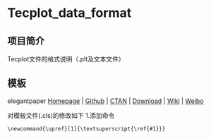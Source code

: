 # Tecplot_data_format
## 项目简介
Tecplot文件的格式说明（.plt及文本文件）

## 模板
elegantpaper 
[Homepage](https://elegantlatex.org/) | [Github](https://github.com/ElegantLaTeX/ElegantPaper) | [CTAN](https://ctan.org/pkg/elegantpaper) | [Download](https://github.com/ElegantLaTeX/ElegantPaper/releases) | [Wiki](https://github.com/ElegantLaTeX/ElegantPaper/wiki) | [Weibo](https://weibo.com/elegantlatex)

对模板文件(.cls)的修改如下
1.添加命令
```
\newcommand{\upref}[1]{\textsuperscript{\ref{#1}}}
```
